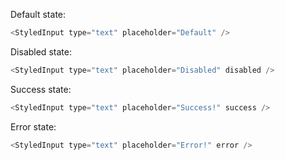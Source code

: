 Default state:

```js
<StyledInput type="text" placeholder="Default" />
```

Disabled state:

```js
<StyledInput type="text" placeholder="Disabled" disabled />
```

Success state:

```js
<StyledInput type="text" placeholder="Success!" success />
```

Error state:

```js
<StyledInput type="text" placeholder="Error!" error />
```
